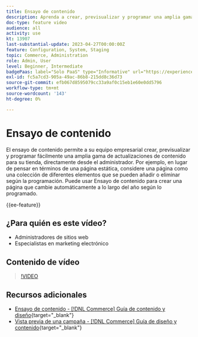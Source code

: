 ```yaml
---
title: Ensayo de contenido
description: Aprenda a crear, previsualizar y programar una amplia gama de actualizaciones de contenido para su tienda directamente desde el administrador.
doc-type: feature video
audience: all
activity: use
kt: 13907
last-substantial-update: 2023-04-27T00:00:00Z
feature: Configuration, System, Staging
topic: Commerce, Administration
role: Admin, User
level: Beginner, Intermediate
badgePaas: label="Solo PaaS" type="Informative" url="https://experienceleague.adobe.com/es/docs/commerce/user-guides/product-solutions" tooltip="Se aplica solo a proyectos de Adobe Commerce en la nube (infraestructura PaaS administrada por Adobe) y a proyectos locales."
exl-id: fc5a7cd3-905a-49ac-86b8-215dd8c36d73
source-git-commit: efb067d8595079cc33a9af0c15eb1e60e0dd5796
workflow-type: tm+mt
source-wordcount: '143'
ht-degree: 0%

---
```


# Ensayo de contenido

El ensayo de contenido permite a su equipo empresarial crear, previsualizar y programar fácilmente una amplia gama de actualizaciones de contenido para su tienda, directamente desde el administrador. Por ejemplo, en lugar de pensar en términos de una página estática, considere una página como una colección de diferentes elementos que se pueden añadir o eliminar según la programación. Puede usar Ensayo de contenido para crear una página que cambie automáticamente a lo largo del año según lo programado.

{{ee-feature}}

## ¿Para quién es este vídeo?

- Administradores de sitios web
- Especialistas en marketing electrónico

## Contenido de vídeo

>[!VIDEO](https://video.tv.adobe.com/v/3410853?quality=12&learn=on&captions=spa)

## Recursos adicionales

- [Ensayo de contenido - [!DNL Commerce] Guía de contenido y diseño](https://experienceleague.adobe.com/docs/commerce-admin/content-design/staging/content-staging.html?lang=es){target="_blank"}
- [Vista previa de una campaña - [!DNL Commerce] Guía de diseño y contenido](https://experienceleague.adobe.com/docs/commerce-admin/content-design/staging/content-staging-preview.html?lang=es){target="_blank"}
